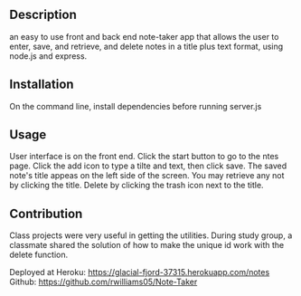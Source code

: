
## Description
an easy to use front and back end note-taker app that allows the user to enter, save, and retrieve, and delete notes in a title plus text format, using node.js and express.

## Installation
On the command line, install dependencies before running server.js

## Usage
User interface is on the front end. Click the start button to go to the ntes page. Click the add icon to type a tilte and text, then click save. The saved note's title appeas on the left side of the screen. You may retrieve any not by clicking the title. Delete by clicking the trash icon next to the title.
    
## Contribution
Class projects were very useful in getting the utilities. During study group, a classmate shared the solution of how to make the unique id work with the delete function.


Deployed at Heroku: https://glacial-fjord-37315.herokuapp.com/notes
Github: https://github.com/rwilliams05/Note-Taker
